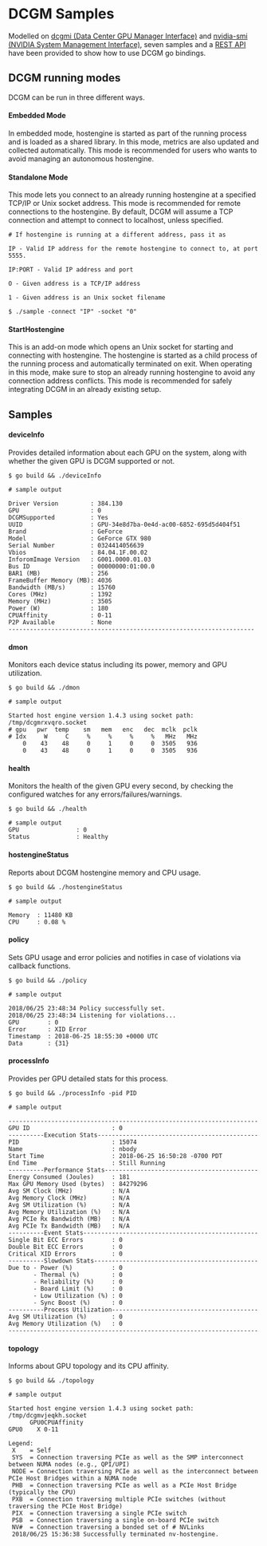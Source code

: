 # DCGM Samples

Modelled on [dcgmi (Data Center GPU Manager Interface)](https://developer.nvidia.com/data-center-gpu-manager-dcgm) and [nvidia-smi (NVIDIA System Management Interface)](https://developer.nvidia.com/nvidia-system-management-interface), seven samples and a [REST API](https://github.com/seanchen022/go-dcgm/samples/dcgm/restApi/README.md) have been provided to show how to use DCGM go bindings.

## DCGM running modes

DCGM can be run in three different ways.

#### Embedded Mode

In embedded mode, hostengine is started as part of the running process and is loaded as a shared library. In this mode, metrics are also updated and collected automatically. This mode is recommended for users who wants to avoid managing an autonomous hostengine.

#### Standalone Mode

This mode lets you connect to an already running hostengine at a specified TCP/IP or Unix socket address. This mode is recommended for remote connections to the hostengine.  By default, DCGM will assume a TCP connection and attempt to connect to localhost, unless specified.
```
# If hostengine is running at a different address, pass it as

IP - Valid IP address for the remote hostengine to connect to, at port 5555.

IP:PORT - Valid IP address and port

O - Given address is a TCP/IP address

1 - Given address is an Unix socket filename

$ ./sample -connect "IP" -socket "0"

```

#### StartHostengine

This is an add-on mode which opens an Unix socket for starting and connecting with hostengine. The hostengine is started as a child process of the running process and automatically terminated on exit. When operating in this mode, make sure to stop an already running hostengine to avoid any connection address conflicts. This mode is recommended for safely integrating DCGM in an already existing setup.


## Samples


#### deviceInfo

Provides detailed information about each GPU on the system, along with whether the given GPU is DCGM supported or not.

```
$ go build && ./deviceInfo

# sample output

Driver Version         : 384.130
GPU                    : 0
DCGMSupported          : Yes
UUID                   : GPU-34e8d7ba-0e4d-ac00-6852-695d5d404f51
Brand                  : GeForce
Model                  : GeForce GTX 980
Serial Number          : 0324414056639
Vbios                  : 84.04.1F.00.02
InforomImage Version   : G001.0000.01.03
Bus ID                 : 00000000:01:00.0
BAR1 (MB)              : 256
FrameBuffer Memory (MB): 4036
Bandwidth (MB/s)       : 15760
Cores (MHz)            : 1392
Memory (MHz)           : 3505
Power (W)              : 180
CPUAffinity            : 0-11
P2P Available          : None
---------------------------------------------------------------------
```

#### dmon

Monitors each device status including its power, memory and GPU utilization.

```
$ go build && ./dmon

# sample output

Started host engine version 1.4.3 using socket path: /tmp/dcgmrxvqro.socket
# gpu   pwr  temp    sm   mem   enc   dec  mclk  pclk
# Idx     W     C     %     %     %     %   MHz   MHz
    0    43    48     0     1     0     0  3505   936
    0    43    48     0     1     0     0  3505   936
```

#### health

Monitors the health of the given GPU every second, by checking the configured watches for any errors/failures/warnings.

```
$ go build && ./health

# sample output
GPU                : 0
Status             : Healthy
```

#### hostengineStatus

Reports about DCGM hostengine memory and CPU usage.

```
$ go build && ./hostengineStatus

# sample output

Memory  : 11480 KB
CPU     : 0.08 %
```

#### policy

Sets GPU usage and error policies and notifies in case of violations via callback functions.

```
$ go build && ./policy

# sample output

2018/06/25 23:48:34 Policy successfully set.
2018/06/25 23:48:34 Listening for violations...
GPU        : 0
Error      : XID Error
Timestamp  : 2018-06-25 18:55:30 +0000 UTC
Data       : {31}
```

#### processInfo

Provides per GPU detailed stats for this process.

```
$ go build && ./processInfo -pid PID

# sample output

----------------------------------------------------------------------
GPU ID                       : 0
----------Execution Stats---------------------------------------------
PID                          : 15074
Name                         : nbody
Start Time                   : 2018-06-25 16:50:28 -0700 PDT
End Time                     : Still Running
----------Performance Stats-------------------------------------------
Energy Consumed (Joules)     : 181
Max GPU Memory Used (bytes)  : 84279296
Avg SM Clock (MHz)           : N/A
Avg Memory Clock (MHz)       : N/A
Avg SM Utilization (%)       : N/A
Avg Memory Utilization (%)   : N/A
Avg PCIe Rx Bandwidth (MB)   : N/A
Avg PCIe Tx Bandwidth (MB)   : N/A
----------Event Stats-------------------------------------------------
Single Bit ECC Errors        : 0
Double Bit ECC Errors        : 0
Critical XID Errors          : 0
----------Slowdown Stats----------------------------------------------
Due to - Power (%)           : 0
       - Thermal (%)         : 0
       - Reliability (%)     : 0
       - Board Limit (%)     : 0
       - Low Utilization (%) : 0
       - Sync Boost (%)      : 0
----------Process Utilization-----------------------------------------
Avg SM Utilization (%)       : 0
Avg Memory Utilization (%)   : 0
----------------------------------------------------------------------
```

#### topology

Informs about GPU topology and its CPU affinity.

```
$ go build && ./topology

# sample output

Started host engine version 1.4.3 using socket path: /tmp/dcgmvjeqkh.socket
      GPU0CPUAffinity
GPU0    X 0-11

Legend:
 X    = Self
 SYS  = Connection traversing PCIe as well as the SMP interconnect between NUMA nodes (e.g., QPI/UPI)
 NODE = Connection traversing PCIe as well as the interconnect between PCIe Host Bridges within a NUMA node
 PHB  = Connection traversing PCIe as well as a PCIe Host Bridge (typically the CPU)
 PXB  = Connection traversing multiple PCIe switches (without traversing the PCIe Host Bridge)
 PIX  = Connection traversing a single PCIe switch
 PSB  = Connection traversing a single on-board PCIe switch
 NV#  = Connection traversing a bonded set of # NVLinks
 2018/06/25 15:36:38 Successfully terminated nv-hostengine.
```
